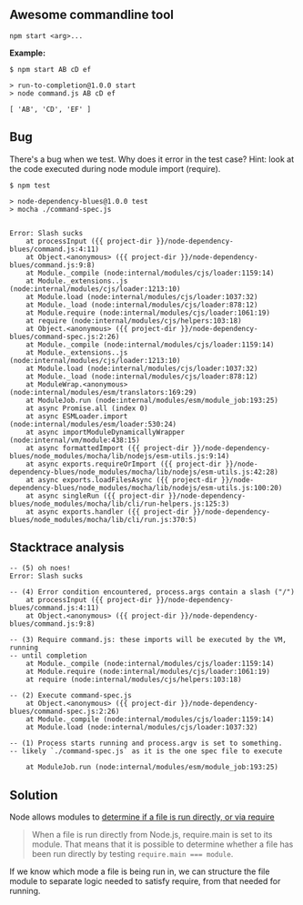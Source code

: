 ## Awesome commandline tool

`npm start <arg>...`

**Example:**

```console
$ npm start AB cD ef

> run-to-completion@1.0.0 start
> node command.js AB cD ef

[ 'AB', 'CD', 'EF' ]
```


## Bug

There's a bug when we test. Why does it error in the test case? Hint: look at
the code executed during node module import (require).

```console
$ npm test

> node-dependency-blues@1.0.0 test
> mocha ./command-spec.js


Error: Slash sucks
    at processInput ({{ project-dir }}/node-dependency-blues/command.js:4:11)
    at Object.<anonymous> ({{ project-dir }}/node-dependency-blues/command.js:9:8)
    at Module._compile (node:internal/modules/cjs/loader:1159:14)
    at Module._extensions..js (node:internal/modules/cjs/loader:1213:10)
    at Module.load (node:internal/modules/cjs/loader:1037:32)
    at Module._load (node:internal/modules/cjs/loader:878:12)
    at Module.require (node:internal/modules/cjs/loader:1061:19)
    at require (node:internal/modules/cjs/helpers:103:18)
    at Object.<anonymous> ({{ project-dir }}/node-dependency-blues/command-spec.js:2:26)
    at Module._compile (node:internal/modules/cjs/loader:1159:14)
    at Module._extensions..js (node:internal/modules/cjs/loader:1213:10)
    at Module.load (node:internal/modules/cjs/loader:1037:32)
    at Module._load (node:internal/modules/cjs/loader:878:12)
    at ModuleWrap.<anonymous> (node:internal/modules/esm/translators:169:29)
    at ModuleJob.run (node:internal/modules/esm/module_job:193:25)
    at async Promise.all (index 0)
    at async ESMLoader.import (node:internal/modules/esm/loader:530:24)
    at async importModuleDynamicallyWrapper (node:internal/vm/module:438:15)
    at async formattedImport ({{ project-dir }}/node-dependency-blues/node_modules/mocha/lib/nodejs/esm-utils.js:9:14)
    at async exports.requireOrImport ({{ project-dir }}/node-dependency-blues/node_modules/mocha/lib/nodejs/esm-utils.js:42:28)
    at async exports.loadFilesAsync ({{ project-dir }}/node-dependency-blues/node_modules/mocha/lib/nodejs/esm-utils.js:100:20)
    at async singleRun ({{ project-dir }}/node-dependency-blues/node_modules/mocha/lib/cli/run-helpers.js:125:3)
    at async exports.handler ({{ project-dir }}/node-dependency-blues/node_modules/mocha/lib/cli/run.js:370:5)
```

## Stacktrace analysis 


```
-- (5) oh noes!
Error: Slash sucks

-- (4) Error condition encountered, process.args contain a slash ("/")
    at processInput ({{ project-dir }}/node-dependency-blues/command.js:4:11)
    at Object.<anonymous> ({{ project-dir }}/node-dependency-blues/command.js:9:8)

-- (3) Require command.js: these imports will be executed by the VM, running
-- until completion
    at Module._compile (node:internal/modules/cjs/loader:1159:14)
    at Module.require (node:internal/modules/cjs/loader:1061:19)
    at require (node:internal/modules/cjs/helpers:103:18)

-- (2) Execute command-spec.js
    at Object.<anonymous> ({{ project-dir }}/node-dependency-blues/command-spec.js:2:26)
    at Module._compile (node:internal/modules/cjs/loader:1159:14)
    at Module.load (node:internal/modules/cjs/loader:1037:32)

-- (1) Process starts running and process.argv is set to something.
-- likely `./command-spec.js` as it is the one spec file to execute

    at ModuleJob.run (node:internal/modules/esm/module_job:193:25)
```

## Solution

Node allows modules to [determine if a file is run directly, or via require](https://nodejs.org/api/modules.html#accessing-the-main-module)
>When a file is run directly from Node.js, require.main is set to its module. That means that it is possible to determine whether a file has been run directly by testing `require.main === module`.

If we know which mode a file is being run in, we can structure the file module to separate logic needed to satisfy require, from that needed for running.



